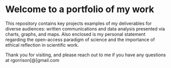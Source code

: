 # Welcome to a portfolio of my work

This repository contains key projects examples of my deliverables for diverse audiences: written communications and data analysis presented via charts, graphs, and maps. Also enclosed is my personal statement regarding the open-access paradigm of science and the importance of ethical reflection in scientific work. 

Thank you for visiting, and please reach out to me if you have any questions at rgorrison[@]gmail.com
